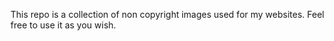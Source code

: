 This repo is a collection of non copyright images used for my websites. Feel free to use it as you wish.
